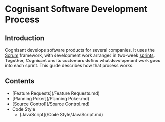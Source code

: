 # Cognisant Software Development Process

## Introduction

Cognisant develops software products for several companies. It uses the [Scrum](https://en.wikipedia.org/wiki/Scrum_(software_development)) framework, with development work arranged in two-week [sprints](https://en.wikipedia.org/wiki/Scrum_(software_development)#Sprint). Together, Cognisant and its customers define what development work goes into each sprint. This guide describes how that process works.

## Contents

- [Feature Requests](/Feature Requests.md)
- [Planning Poker](/Planning Poker.md)
- [Source Control](/Source Control.md)
- Code Style
  - [JavaScript](/Code Style/JavaScript.md)